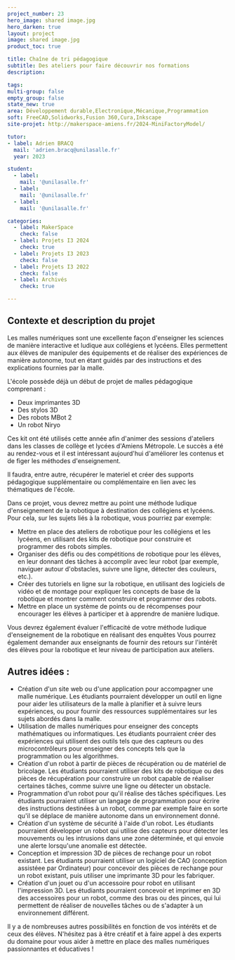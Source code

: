 ```yaml
---
project_number: 23
hero_image: shared image.jpg
hero_darken: true
layout: project
image: shared image.jpg
product_toc: true

title: Chaîne de tri pédagogique
subtitle: Des ateliers pour faire découvrir nos formations
description: 

tags: 
multi-group: false
empty_group: false
state_new: true
area: Développement durable,Electronique,Mécanique,Programmation
soft: FreeCAD,Solidworks,Fusion 360,Cura,Inkscape
site-projet: http://makerspace-amiens.fr/2024-MiniFactoryModel/

tutor:
- label: Adrien BRACQ
  mail: 'adrien.bracq@unilasalle.fr'
  year: 2023

student:
  - label: 
    mail: '@unilasalle.fr'
  - label: 
    mail: '@unilasalle.fr'
  - label: 
    mail: '@unilasalle.fr'

categories:
  - label: MakerSpace
    check: false
  - label: Projets I3 2024
    check: true
  - label: Projets I3 2023
    check: false
  - label: Projets I3 2022
    check: false
  - label: Archivés
    check: true

---
```


## Contexte et description du projet

Les malles numériques sont une excellente façon d'enseigner les sciences de manière interactive et ludique aux collégiens et lycéens. Elles permettent aux élèves de manipuler des équipements et de réaliser des expériences de manière autonome, tout en étant guidés par des instructions et des explications fournies par la malle.

L'école possède déjà un début de projet de malles pédagogique comprenant :
- Deux imprimantes 3D 
- Des stylos 3D
- Des robots MBot 2
- Un robot Niryo

Ces kit ont été utilisés cette année afin d'animer des sessions d'ateliers dans les classes de collège et lycées d'Amiens Métropole. Le succès a été au rendez-vous et il est intéressant aujourd'hui d'améliorer les contenus et de figer les méthodes d'enseignement.

Il faudra, entre autre, récupérer le materiel et créer des supports pédagogique supplémentaire ou complémentaire en lien avec les thématiques de l'école.

Dans ce projet, vous devrez mettre au point une méthode ludique d'enseignement de la robotique à destination des collégiens et lycéens. Pour cela, sur les sujets liés à la robotique, vous pourriez par exemple:

- Mettre en place des ateliers de robotique pour les collégiens et les lycéens, en utilisant des kits de robotique pour construire et programmer des robots simples.
- Organiser des défis ou des compétitions de robotique pour les élèves, en leur donnant des tâches à accomplir avec leur robot (par exemple, naviguer autour d'obstacles, suivre une ligne, détecter des couleurs, etc.).
- Créer des tutoriels en ligne sur la robotique, en utilisant des logiciels de vidéo et de montage pour expliquer les concepts de base de la robotique et montrer comment construire et programmer des robots.
- Mettre en place un système de points ou de récompenses pour encourager les élèves à participer et à apprendre de manière ludique.

Vous devrez également évaluer l'efficacité de votre méthode ludique d'enseignement de la robotique en réalisant des enquêtes Vous pourrez également demander aux enseignants de fournir des retours sur l'intérêt des élèves pour la robotique et leur niveau de participation aux ateliers.

## Autres idées :

- Création d'un site web ou d'une application pour accompagner une malle numérique. Les étudiants pourraient développer un outil en ligne pour aider les utilisateurs de la malle à planifier et à suivre leurs expériences, ou pour fournir des ressources supplémentaires sur les sujets abordés dans la malle.
- Utilisation de malles numériques pour enseigner des concepts mathématiques ou informatiques. Les étudiants pourraient créer des expériences qui utilisent des outils tels que des capteurs ou des microcontrôleurs pour enseigner des concepts tels que la programmation ou les algorithmes.
- Création d'un robot à partir de pièces de récupération ou de matériel de bricolage. Les étudiants pourraient utiliser des kits de robotique ou des pièces de récupération pour construire un robot capable de réaliser certaines tâches, comme suivre une ligne ou détecter un obstacle.
- Programmation d'un robot pour qu'il réalise des tâches spécifiques. Les étudiants pourraient utiliser un langage de programmation pour écrire des instructions destinées à un robot, comme par exemple faire en sorte qu'il se déplace de manière autonome dans un environnement donné.
- Création d'un système de sécurité à l'aide d'un robot. Les étudiants pourraient développer un robot qui utilise des capteurs pour détecter les mouvements ou les intrusions dans une zone déterminée, et qui envoie une alerte lorsqu'une anomalie est détectée.
- Conception et impression 3D de pièces de rechange pour un robot existant. Les étudiants pourraient utiliser un logiciel de CAO (conception assistéee par Ordinateur) pour concevoir des pièces de rechange pour un robot existant, puis utiliser une imprimante 3D pour les fabriquer.
- Création d'un jouet ou d'un accessoire pour robot en utilisant l'impression 3D. Les étudiants pourraient concevoir et imprimer en 3D des accessoires pour un robot, comme des bras ou des pinces, qui lui permettent de réaliser de nouvelles tâches ou de s'adapter à un environnement différent.

Il y a de nombreuses autres possibilités en fonction de vos intérêts et de ceux des élèves. N'hésitez pas à être créatif et à faire appel à des experts du domaine pour vous aider à mettre en place des malles numériques passionnantes et éducatives !

